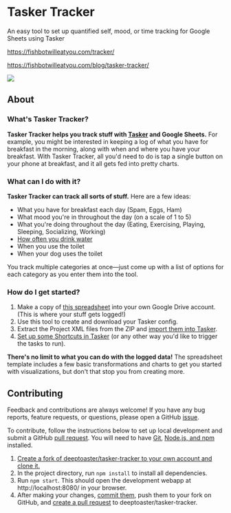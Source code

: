 # Tasker Tracker

An easy tool to set up quantified self, mood, or time tracking for Google
Sheets using Tasker

https://fishbotwilleatyou.com/tracker/

https://fishbotwilleatyou.com/blog/tasker-tracker/

![](http://fishbotwilleatyou.com/bin/images/showcase_tracker.gif)

## About

### What's Tasker Tracker?

**Tasker Tracker helps you track stuff with
[Tasker](https://tasker.joaoapps.com/) and Google Sheets.** For example, you
might be interested in keeping a log of what you have for breakfast in the
morning, along with when and where you have your breakfast. With Tasker
Tracker, all you'd need to do is tap a single button on your phone at
breakfast, and it all gets fed into pretty charts.

### What can I do with it?

**Tasker Tracker can track all sorts of stuff.** Here are a few ideas:

- What you have for breakfast each day (Spam, Eggs, Ham)
- What mood you're in throughout the day (on a scale of 1 to 5)
- What you're doing throughout the day (Eating, Exercising, Playing,
  Sleeping, Socializing, Working)
- [How often you drink
  water](https://www.bbc.com/future/article/20190403-how-much-water-should-you-drink-a-day)
- When you use the toilet
- When your dog uses the toilet

You track multiple categories at once&mdash;just come up with a list of options
for each category as you enter them into the tool.

### How do I get started?

1.  Make a copy of [this
    spreadsheet](https://docs.google.com/spreadsheets/d/1FM4yns1OOVF2VmTaK00dLNSP6s5HavDLmp8yHKbOWF0/edit?usp=sharing)
    into your own Google Drive account. (This is where your stuff gets logged!)
2.  Use this tool to create and download your Tasker config.
3.  Extract the Project XML files from the ZIP and [import them into Tasker](https://www.reddit.com/r/tasker/comments/7g7694/how_to_import_a_file_into_tasker_a_quick_easy/).
4.  [Set up some Shortcuts in
    Tasker](https://tasker.joaoapps.com/userguide/en/app_widgets.html) (or any
    other way you'd like to trigger the tasks to run).

**There's no limit to what you can do with the logged data!** The spreadsheet
template includes a few basic transformations and charts to get you started
with visualizations, but don't that stop you from creating more.

## Contributing

Feedback and contributions are always welcome! If you have any bug reports,
feature requests, or questions, please open a GitHub
[issue](https://github.com/deeptoaster/tasker-tracker/issues).

To contribute, follow the instructions below to set up local development and
submit a GitHub [pull
request](https://github.com/deeptoaster/tasker-tracker/pulls). You will need to
have [Git](https://git-scm.com/doc), [Node.js, and
npm](https://docs.npmjs.com/downloading-and-installing-node-js-and-npm)
installed.

1.  [Create a fork of deeptoaster/tasker-tracker to your own account and clone
    it.](https://help.github.com/en/articles/fork-a-repo)
2.  In the project directory, run `npm install` to install all dependencies.
3.  Run `npm start`. This should open the development webapp at
    http://localhost:8080/ in your browser.
4.  After making your changes, [commit
    them](https://git-scm.com/docs/gittutorial#_making_changes), push them to
    your fork on GitHub, and [create a pull
    request](https://help.github.com/en/articles/creating-a-pull-request-from-a-fork)
    to deeptoaster/tasker-tracker.
